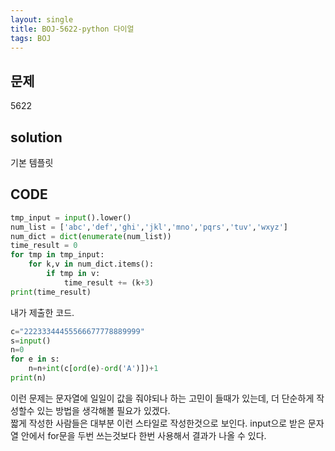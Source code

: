 ```yaml
---
layout: single
title: BOJ-5622-python 다이얼
tags: BOJ
---
```


## 문제  
5622

## solution  
기본 템플릿

## CODE  

```python
tmp_input = input().lower()
num_list = ['abc','def','ghi','jkl','mno','pqrs','tuv','wxyz']
num_dict = dict(enumerate(num_list))
time_result = 0
for tmp in tmp_input:
    for k,v in num_dict.items():
        if tmp in v:
            time_result += (k+3)
print(time_result)
```
내가 제출한 코드. 


```python
c="22233344455566677778889999"
s=input()
n=0
for e in s:
    n=n+int(c[ord(e)-ord('A')])+1
print(n)
```
이런 문제는 문자열에 일일이 값을 줘야되나 하는 고민이 들때가 있는데, 더 단순하게 작성할수 있는 방법을 생각해볼 필요가 있겠다.  
짧게 작성한 사람들은 대부분 이런 스타일로 작성한것으로 보인다. input으로 받은 문자열 안에서 for문을 두번 쓰는것보다 한번 사용해서 결과가 나올 수 있다.